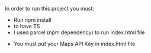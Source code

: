 In order to run this project you must:

- Run npm install
- to have TS
- I used parcel (npm dependency) to run index.html file

* You must put your Maps API Key in index.html file
